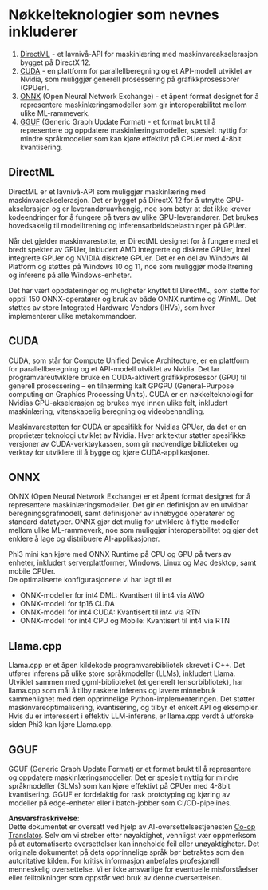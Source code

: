 <!--
CO_OP_TRANSLATOR_METADATA:
{
  "original_hash": "9841486ba4cf2590fabe609b925b00eb",
  "translation_date": "2025-05-09T08:24:45+00:00",
  "source_file": "md/01.Introduction/01/01.Understandingtech.md",
  "language_code": "no"
}
-->
# Nøkkelteknologier som nevnes inkluderer

1. [DirectML](https://learn.microsoft.com/windows/ai/directml/dml?WT.mc_id=aiml-138114-kinfeylo) - et lavnivå-API for maskinlæring med maskinvareakselerasjon bygget på DirectX 12.
2. [CUDA](https://blogs.nvidia.com/blog/what-is-cuda-2/) - en plattform for parallellberegning og et API-modell utviklet av Nvidia, som muliggjør generell prosessering på grafikkprosessorer (GPUer).
3. [ONNX](https://onnx.ai/) (Open Neural Network Exchange) - et åpent format designet for å representere maskinlæringsmodeller som gir interoperabilitet mellom ulike ML-rammeverk.
4. [GGUF](https://github.com/ggerganov/ggml/blob/master/docs/gguf.md) (Generic Graph Update Format) - et format brukt til å representere og oppdatere maskinlæringsmodeller, spesielt nyttig for mindre språkmodeller som kan kjøre effektivt på CPUer med 4-8bit kvantisering.

## DirectML

DirectML er et lavnivå-API som muliggjør maskinlæring med maskinvareakselerasjon. Det er bygget på DirectX 12 for å utnytte GPU-akselerasjon og er leverandøruavhengig, noe som betyr at det ikke krever kodeendringer for å fungere på tvers av ulike GPU-leverandører. Det brukes hovedsakelig til modelltrening og inferensarbeidsbelastninger på GPUer.

Når det gjelder maskinvarestøtte, er DirectML designet for å fungere med et bredt spekter av GPUer, inkludert AMD integrerte og diskrete GPUer, Intel integrerte GPUer og NVIDIA diskrete GPUer. Det er en del av Windows AI Platform og støttes på Windows 10 og 11, noe som muliggjør modelltrening og inferens på alle Windows-enheter.

Det har vært oppdateringer og muligheter knyttet til DirectML, som støtte for opptil 150 ONNX-operatører og bruk av både ONNX runtime og WinML. Det støttes av store Integrated Hardware Vendors (IHVs), som hver implementerer ulike metakommandoer.

## CUDA

CUDA, som står for Compute Unified Device Architecture, er en plattform for parallellberegning og et API-modell utviklet av Nvidia. Det lar programvareutviklere bruke en CUDA-aktivert grafikkprosessor (GPU) til generell prosessering – en tilnærming kalt GPGPU (General-Purpose computing on Graphics Processing Units). CUDA er en nøkkelteknologi for Nvidias GPU-akselerasjon og brukes mye innen ulike felt, inkludert maskinlæring, vitenskapelig beregning og videobehandling.

Maskinvarestøtten for CUDA er spesifikk for Nvidias GPUer, da det er en proprietær teknologi utviklet av Nvidia. Hver arkitektur støtter spesifikke versjoner av CUDA-verktøykassen, som gir nødvendige biblioteker og verktøy for utviklere til å bygge og kjøre CUDA-applikasjoner.

## ONNX

ONNX (Open Neural Network Exchange) er et åpent format designet for å representere maskinlæringsmodeller. Det gir en definisjon av en utvidbar beregningsgrafmodell, samt definisjoner av innebygde operatører og standard datatyper. ONNX gjør det mulig for utviklere å flytte modeller mellom ulike ML-rammeverk, noe som muliggjør interoperabilitet og gjør det enklere å lage og distribuere AI-applikasjoner.

Phi3 mini kan kjøre med ONNX Runtime på CPU og GPU på tvers av enheter, inkludert serverplattformer, Windows, Linux og Mac desktop, samt mobile CPUer.  
De optimaliserte konfigurasjonene vi har lagt til er

- ONNX-modeller for int4 DML: Kvantisert til int4 via AWQ  
- ONNX-modell for fp16 CUDA  
- ONNX-modell for int4 CUDA: Kvantisert til int4 via RTN  
- ONNX-modell for int4 CPU og Mobile: Kvantisert til int4 via RTN  

## Llama.cpp

Llama.cpp er et åpen kildekode programvarebibliotek skrevet i C++. Det utfører inferens på ulike store språkmodeller (LLMs), inkludert Llama. Utviklet sammen med ggml-biblioteket (et generelt tensorbibliotek), har llama.cpp som mål å tilby raskere inferens og lavere minnebruk sammenlignet med den opprinnelige Python-implementeringen. Det støtter maskinvareoptimalisering, kvantisering, og tilbyr et enkelt API og eksempler. Hvis du er interessert i effektiv LLM-inferens, er llama.cpp verdt å utforske siden Phi3 kan kjøre Llama.cpp.

## GGUF

GGUF (Generic Graph Update Format) er et format brukt til å representere og oppdatere maskinlæringsmodeller. Det er spesielt nyttig for mindre språkmodeller (SLMs) som kan kjøre effektivt på CPUer med 4-8bit kvantisering. GGUF er fordelaktig for rask prototyping og kjøring av modeller på edge-enheter eller i batch-jobber som CI/CD-pipelines.

**Ansvarsfraskrivelse**:  
Dette dokumentet er oversatt ved hjelp av AI-oversettelsestjenesten [Co-op Translator](https://github.com/Azure/co-op-translator). Selv om vi streber etter nøyaktighet, vennligst vær oppmerksom på at automatiserte oversettelser kan inneholde feil eller unøyaktigheter. Det originale dokumentet på dets opprinnelige språk bør betraktes som den autoritative kilden. For kritisk informasjon anbefales profesjonell menneskelig oversettelse. Vi er ikke ansvarlige for eventuelle misforståelser eller feiltolkninger som oppstår ved bruk av denne oversettelsen.